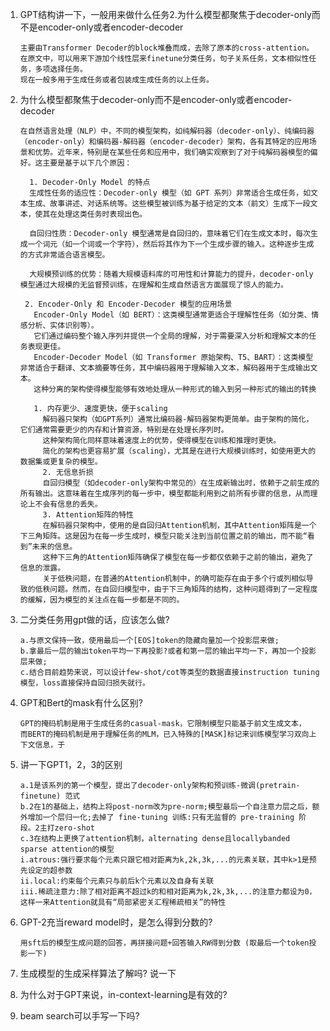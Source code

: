 1. GPT结构讲一下，一般用来做什么任务2.为什么模型都聚焦于decoder-only而不是encoder-only或者encoder-decoder
   ```
   主要由Transformer Decoder的block堆叠而成，去除了原本的cross-attention。
   在原文中，可以用来下游加个线性层来finetune分类任务，句子关系任务，文本相似性任务，多项选择任务。
   现在一般多用于生成任务或者包装成生成任务的以上任务。
   ```
2. 为什么模型都聚焦于decoder-only而不是encoder-only或者encoder-decoder
   ```
   在自然语言处理（NLP）中，不同的模型架构，如纯解码器（decoder-only）、纯编码器（encoder-only）和编码器-解码器（encoder-decoder）架构，各有其特定的应用场景和优势。近年来，特别是在某些任务和应用中，我们确实观察到了对于纯解码器模型的偏好。这主要是基于以下几个原因：

     1. Decoder-Only Model 的特点
     生成性任务的适应性：Decoder-only 模型（如 GPT 系列）非常适合生成任务，如文本生成、故事讲述、对话系统等。这些模型被训练为基于给定的文本（前文）生成下一段文本，使其在处理这类任务时表现出色。
     
     自回归性质：Decoder-only 模型通常是自回归的，意味着它们在生成文本时，每次生成一个词元（如一个词或一个字符），然后将其作为下一个生成步骤的输入。这种逐步生成的方式非常适合语言模型。
     
     大规模预训练的优势：随着大规模语料库的可用性和计算能力的提升，decoder-only 模型通过大规模的无监督预训练，在理解和生成自然语言方面展现了惊人的能力。
   ```

   ```
    2. Encoder-Only 和 Encoder-Decoder 模型的应用场景
      Encoder-Only Model（如 BERT）：这类模型通常更适合于理解性任务（如分类、情感分析、实体识别等）。
      它们通过编码整个输入序列并提供一个全局的理解，对于需要深入分析和理解文本的任务表现更佳。
      Encoder-Decoder Model（如 Transformer 原始架构、T5、BART）：这类模型非常适合于翻译、文本摘要等任务，其中编码器用于理解输入文本，解码器用于生成输出文本。
      这种分离的架构使得模型能够有效地处理从一种形式的输入到另一种形式的输出的转换
   ```
   ```
      1. 内存更少、速度更快，便于scaling
        解码器只架构（如GPT系列）通常比编码器-解码器架构更简单。由于架构的简化，它们通常需要更少的内存和计算资源，特别是在处理长序列时。
        这种架构简化同样意味着速度上的优势，使得模型在训练和推理时更快。
        简化的架构也更容易扩展（scaling），尤其是在进行大规模训练时，如使用更大的数据集或更复杂的模型。
        2. 无信息折损
        自回归模型（如decoder-only架构中常见的）在生成新输出时，依赖于之前生成的所有输出。这意味着在生成序列的每一步中，模型都能利用到之前所有步骤的信息，从而理论上不会有信息的丢失。
        3. Attention矩阵的特性
        在解码器只架构中，使用的是自回归Attention机制，其中Attention矩阵是一个下三角矩阵。这是因为在每一步生成时，模型只能关注到当前位置之前的输出，而不能“看到”未来的信息。
        这种下三角的Attention矩阵确保了模型在每一步都仅依赖于之前的输出，避免了信息的泄露。
        关于低秩问题，在普通的Attention机制中，的确可能存在由于多个行或列相似导致的低秩问题。然而，在自回归模型中，由于下三角矩阵的结构，这种问题得到了一定程度的缓解，因为模型的关注点在每一步都是不同的。
   ```
4. 二分类任务用gpt做的话，应该怎么做? 
   ```
   a.与原文保持一致，使用最后一个[EOS]token的隐藏向量加一个投影层来做;
   b.拿最后一层的输出token平均一下再投影?或者和第一层的输出平均一下，再加一个投影层来做;
   c.结合目前趋势来说，可以设计few-shot/cot等类型的数据直接instruction tuning模型，loss直接保持自回归损失就行。
   ```
5. GPT和Bert的mask有什么区别?
   ```
   GPT的掩码机制是用于生成任务的casual-mask，它限制模型只能基于前文生成文本，
   而BERT的掩码机制是用于理解任务的MLM，已入特殊的[MASK]标记来训练模型学习双向上下文信息，于
   ```
6. 讲一下GPT1，2，3的区别
   ```
   a.1是该系列的第一个模型，提出了decoder-only架构和预训练-微调(pretrain-finetune) 范式
   b.2在1的基础上，结构上将post-norm改为pre-norm;模型最后一个自注意力层之后，额外增加一个层归一化;去掉了 fine-tuning 训练:只有无监督的 pre-training 阶段。2主打zero-shot
   c.3在结构上更换了attention机制，alternating dense且locallybanded sparse attention的模型
   i.atrous:强行要求每个元素只跟它相对距离为k,2k,3k,...的元素关联，其中k>1是预先设定的超参数
   ii.local:约束每个元素只与前后k个元素以及自身有关联
   iii.稀疏注意力:除了相对距离不超过k的和相对距离为k,2k,3k,...的注意力都设为0，这样一来Attention就具有“局部紧密关汇程稀疏相关”的特性
   ```
8. GPT-2充当reward model时，是怎么得到分数的?
   ```
   用sft后的模型生成问题的回答，再拼接问题+回答输入RW得到分数 (取最后一个token投影一下)
   ```
10. 生成模型的生成采样算法了解吗? 说一下
11. 为什么对于GPT来说，in-context-learning是有效的?
12. beam search可以手写一下吗?
